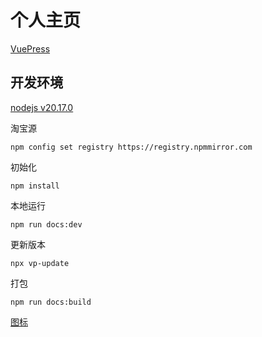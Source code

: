 # 个人主页

[VuePress](https://vuepress.vuejs.org/zh/)

## 开发环境

[nodejs v20.17.0](https://nodejs.org/dist/v20.17.0/node-v20.17.0-win-x64.zip)

淘宝源
```npm
npm config set registry https://registry.npmmirror.com
```

初始化
```npm
npm install
```

本地运行
```npm
npm run docs:dev
```

更新版本
```npm
npx vp-update
```

打包
```npm
npm run docs:build
```

[图标](https://fontawesome.com/search?o=r&m=free)
